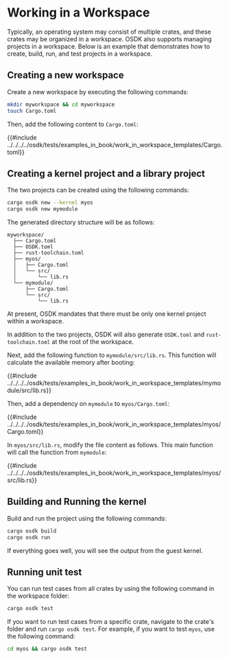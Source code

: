 # Working in a Workspace

Typically, an operating system may consist of multiple crates,
and these crates may be organized in a workspace.
OSDK also supports managing projects in a workspace.
Below is an example that demonstrates
how to create, build, run, and test projects in a workspace.

## Creating a new workspace

Create a new workspace by executing the following commands:

```bash
mkdir myworkspace && cd myworkspace
touch Cargo.toml
```

Then, add the following content to `Cargo.toml`:

{{#include ../../../../osdk/tests/examples_in_book/work_in_workspace_templates/Cargo.toml}}

## Creating a kernel project and a library project

The two projects can be created using the following commands:

```bash
cargo osdk new --kernel myos
cargo osdk new mymodule
```

The generated directory structure will be as follows:

```text
myworkspace/
  ├── Cargo.toml
  ├── OSDK.toml
  ├── rust-toolchain.toml
  ├── myos/
  │   ├── Cargo.toml
  │   └── src/
  │       └── lib.rs
  └── mymodule/
      ├── Cargo.toml
      └── src/
          └── lib.rs
```

At present, OSDK mandates that there must be only one kernel project
within a workspace.

In addition to the two projects,
OSDK will also generate `OSDK.toml` and `rust-toolchain.toml`
at the root of the workspace.

Next, add the following function to `mymodule/src/lib.rs`.
This function will calculate the available memory
after booting:

{{#include ../../../../osdk/tests/examples_in_book/work_in_workspace_templates/mymodule/src/lib.rs}}

Then, add a dependency on `mymodule` to `myos/Cargo.toml`:

{{#include ../../../../osdk/tests/examples_in_book/work_in_workspace_templates/myos/Cargo.toml}}

In `myos/src/lib.rs`,
modify the file content as follows.
This main function will call the function from `mymodule`:

{{#include ../../../../osdk/tests/examples_in_book/work_in_workspace_templates/myos/src/lib.rs}}

## Building and Running the kernel

Build and run the project using the following commands:

```bash
cargo osdk build
cargo osdk run
```

If everything goes well,
you will see the output from the guest kernel.

## Running unit test

You can run test cases from all crates
by using the following command in the workspace folder:

```bash
cargo osdk test
```

If you want to run test cases from a specific crate,
navigate to the crate's folder
and run `cargo osdk test`.
For example, if you want to test `myos`,
use the following command:

```bash
cd myos && cargo osdk test
```
